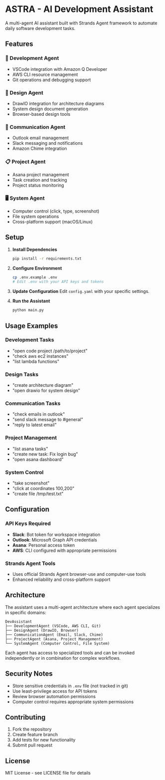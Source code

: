# ASTRA - AI Development Assistant

A multi-agent AI assistant built with Strands Agent framework to automate daily software development tasks.

## Features

### 🔧 Development Agent
- VSCode integration with Amazon Q Developer
- AWS CLI resource management
- Git operations and debugging support

### 🎨 Design Agent
- DrawIO integration for architecture diagrams
- System design document generation
- Browser-based design tools

### 💬 Communication Agent
- Outlook email management
- Slack messaging and notifications
- Amazon Chime integration

### 📋 Project Agent
- Asana project management
- Task creation and tracking
- Project status monitoring

### 🖥️ System Agent
- Computer control (click, type, screenshot)
- File system operations
- Cross-platform support (macOS/Linux)

## Setup

1. **Install Dependencies**
   ```bash
   pip install -r requirements.txt
   ```

2. **Configure Environment**
   ```bash
   cp .env.example .env
   # Edit .env with your API keys and tokens
   ```

3. **Update Configuration**
   Edit `config.yaml` with your specific settings.

4. **Run the Assistant**
   ```bash
   python main.py
   ```

## Usage Examples

### Development Tasks
- "open code project /path/to/project"
- "check aws ec2 instances"
- "list lambda functions"

### Design Tasks
- "create architecture diagram"
- "open drawio for system design"

### Communication Tasks
- "check emails in outlook"
- "send slack message to #general"
- "reply to latest email"

### Project Management
- "list asana tasks"
- "create new task: Fix login bug"
- "open asana dashboard"

### System Control
- "take screenshot"
- "click at coordinates 100,200"
- "create file /tmp/test.txt"

## Configuration

### API Keys Required
- **Slack**: Bot token for workspace integration
- **Outlook**: Microsoft Graph API credentials
- **Asana**: Personal access token
- **AWS**: CLI configured with appropriate permissions

### Strands Agent Tools
- Uses official Strands Agent browser-use and computer-use tools
- Enhanced reliability and cross-platform support

## Architecture

The assistant uses a multi-agent architecture where each agent specializes in specific domains:

```
DevAssistant
├── DevelopmentAgent (VSCode, AWS CLI, Git)
├── DesignAgent (DrawIO, Browser)
├── CommunicationAgent (Email, Slack, Chime)
├── ProjectAgent (Asana, Project Management)
└── SystemAgent (Computer Control, File System)
```

Each agent has access to specialized tools and can be invoked independently or in combination for complex workflows.

## Security Notes

- Store sensitive credentials in `.env` file (not tracked in git)
- Use least-privilege access for API tokens
- Review browser automation permissions
- Computer control requires appropriate system permissions

## Contributing

1. Fork the repository
2. Create feature branch
3. Add tests for new functionality
4. Submit pull request

## License

MIT License - see LICENSE file for details